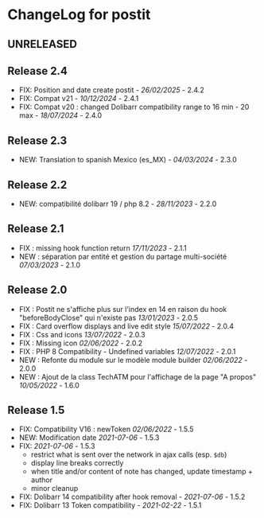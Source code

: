 # ChangeLog for postit

## UNRELEASED



## Release 2.4

- FIX: Position and date create postit - *26/02/2025* - 2.4.2
- FIX: Compat v21  - *10/12/2024* - 2.4.1
- FIX: Compat v20  : changed Dolibarr compatibility range to 16 min - 20 max - *18/07/2024* - 2.4.0

## Release 2.3

- NEW: Translation to spanish Mexico (es_MX) - *04/03/2024* - 2.3.0

## Release 2.2

- NEW: compatibilité dolibarr 19 / php 8.2 - *28/11/2023* - 2.2.0

## Release 2.1

- FIX : missing hook function return *17/11/2023* - 2.1.1
- NEW : séparation par entité et gestion du partage multi-société *07/03/2023* - 2.1.0

## Release 2.0

- FIX : Postit ne s'affiche plus sur l'index en 14 en raison du hook "beforeBodyClose" qui n'existe pas *13/01/2023* - 2.0.5
- FIX : Card overflow displays and live edit style *15/07/2022* - 2.0.4
- FIX : Css and icons *13/07/2022* - 2.0.3
- FIX : Missing icon *02/06/2022* - 2.0.2
- FIX : PHP 8 Compatibility - Undefined variables *12/07/2022* - 2.0.1
- NEW : Refonte du module sur le modèle module builder *02/06/2022* - 2.0.0
- NEW : Ajout de la class TechATM pour l'affichage de la page "A propos" *10/05/2022* - 1.6.0

## Release 1.5

- FIX: Compatibility V16 : newToken *02/06/2022* - 1.5.5
- NEW: Modification date *2021-07-06* - 1.5.3
- FIX: *2021-07-06* - 1.5.3
  - restrict what is sent over the network in ajax calls (esp. `$db`)
  - display line breaks correctly
  - when title and/or content of note has changed, update timestamp + author
  - minor cleanup
- FIX: Dolibarr 14 compatibility after hook removal - *2021-07-06* - 1.5.2
- FIX: Dolibarr 13 Token compatibility - *2021-02-22* - 1.5.1
